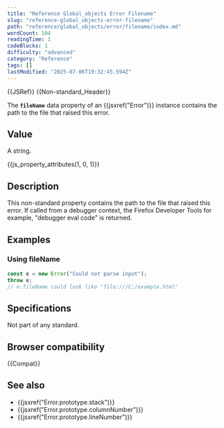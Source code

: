 ```yaml
---
title: "Reference Global_objects Error Filename"
slug: "reference-global_objects-error-filename"
path: "reference/global_objects/error/filename/index.md"
wordCount: 104
readingTime: 1
codeBlocks: 1
difficulty: "advanced"
category: "Reference"
tags: []
lastModified: "2025-07-06T19:32:45.594Z"
---
```



{{JSRef}} {{Non-standard_Header}}

The **`fileName`** data property of an {{jsxref("Error")}} instance contains the path to the file that raised this error.

## Value

A string.

{{js_property_attributes(1, 0, 1)}}

## Description

This non-standard property contains the path to the file that raised this error. If called from a debugger context, the Firefox Developer Tools for example, "debugger eval code" is returned.

## Examples

### Using fileName

```js
const e = new Error("Could not parse input");
throw e;
// e.fileName could look like "file:///C:/example.html"
```

## Specifications

Not part of any standard.

## Browser compatibility

{{Compat}}

## See also

- {{jsxref("Error.prototype.stack")}}
- {{jsxref("Error.prototype.columnNumber")}}
- {{jsxref("Error.prototype.lineNumber")}}
